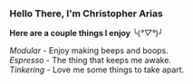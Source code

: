 ### Hello There, I'm Christopher Arias

**Here are a couple things I enjoy** ╰(*°▽°*)╯  

*Modular* - Enjoy making beeps and boops.  
*Espresso* - The thing that keeps me awake.  
*Tinkering* - Love me some things to take apart.
